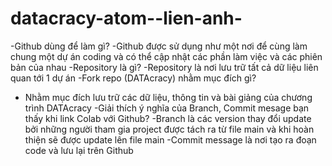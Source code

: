 # datacracy-atom--lien-anh-
-Github dùng để làm gì?
  -Github được sử dụng như một nơi để cùng làm chung một dự án coding và có thể cập nhật các phần làm việc và các phiên bản của nhau
-Repository là gì?
  -Repository là nơi lưu trữ tất cả dữ liệu liên quan tới 1 dự án
-Fork repo (DATAcracy) nhằm mục đích gì?
 - Nhằm mục đích lưu trữ các dữ liệu, thông tin và bài giảng của chương trình DATAcracy
-Giải thích ý nghĩa của Branch, Commit mesage bạn thấy khi link Colab với Github?
  -Branch là các version thay đổi update bởi những người tham gia project được tách ra từ file main và khi hoàn thiện sẽ được update lên file main
  -Commit message là nơi tạo ra đoạn code và lưu lại trên Github

